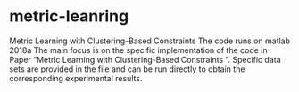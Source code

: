 # metric-leanring
Metric Learning with Clustering-Based Constraints
The code runs on matlab 2018a
The main focus is on the specific implementation of the code in Paper “Metric Learning with Clustering-Based Constraints
”. Specific data sets are provided in the file and can be run directly to obtain the corresponding experimental results.

